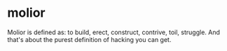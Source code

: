 molior
======

Molior is defined as: to build, erect, construct, contrive, toil, struggle. And that's about the purest definition of hacking you can get.
